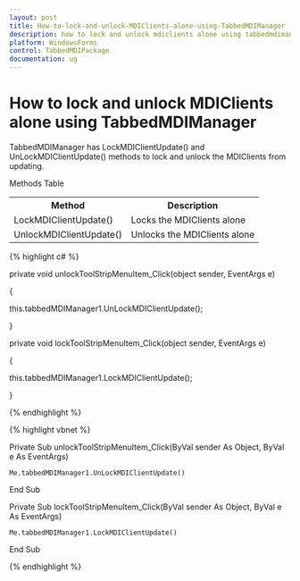 ```yaml
---
layout: post
title: How-to-lock-and-unlock-MDIClients-alone-using-TabbedMDIManager | WindowsForms | Syncfusion
description: how to lock and unlock mdiclients alone using tabbedmdimanager
platform: WindowsForms
control: TabbedMDIPackage
documentation: ug
---
```


# How to lock and unlock MDIClients alone using TabbedMDIManager

TabbedMDIManager has LockMDIClientUpdate() and UnLockMDIClientUpdate() methods to lock and unlock the MDIClients from updating.

Methods Table

<table>
<tr>
<th>
Method</th><th>
Description</th></tr>
<tr>
<td>
LockMDIClientUpdate()</td><td>
Locks the MDIClients alone</td></tr>
<tr>
<td>
UnlockMDIClientUpdate()</td><td>
Unlocks the MDIClients alone</td></tr>
</table>


{% highlight c# %}



private void unlockToolStripMenuItem_Click(object sender, EventArgs e)

{

   this.tabbedMDIManager1.UnLockMDIClientUpdate();

}



private void lockToolStripMenuItem_Click(object sender, EventArgs e)

{

   this.tabbedMDIManager1.LockMDIClientUpdate();

}

{% endhighlight %}

{% highlight vbnet %}



Private Sub unlockToolStripMenuItem_Click(ByVal sender As Object, ByVal e As EventArgs)



    Me.tabbedMDIManager1.UnLockMDIClientUpdate()

End Sub



Private Sub lockToolStripMenuItem_Click(ByVal sender As Object, ByVal e As EventArgs)

    Me.tabbedMDIManager1.LockMDIClientUpdate()

End Sub

{% endhighlight %}

